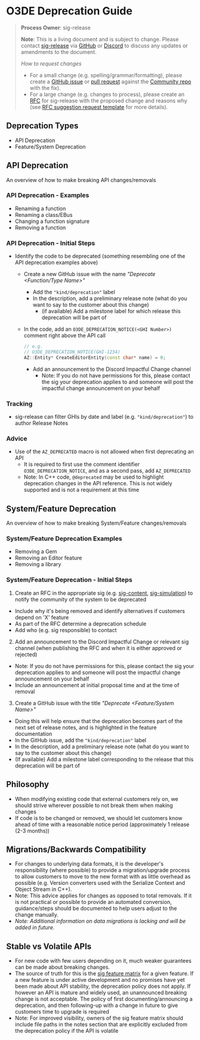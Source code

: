 # O3DE Deprecation Guide

> **Process Owner**: sig-release
>
> **Note**: This is a living document and is subject to change. Please contact [sig-release](https://github.com/o3de/sig-release) via [GitHub](https://github.com/o3de/sig-release/issues) or [Discord](https://discord.gg/crRVGNh9vu) to discuss any updates or amendments to the document.
>
> *How to request changes*
>
> - For a small change (e.g. spelling/grammar/formatting), please create a [GitHub issue](https://github.com/o3de/sig-content/issues/new/choose) or [pull request](https://github.com/o3de/sig-content/pulls) against the [Community repo](https://github.com/o3de/community) with the fix).
> - For a large change (e.g. changes to process), please create an [RFC](https://github.com/o3de/sig-release/issues/new/choose) for sig-release with the proposed change and reasons why (see [RFC suggestion request template](https://github.com/o3de/sig-release/issues/new?assignees=&labels=rfc-suggestion&template=rfc-suggestion.md&title=Proposed+RFC+Suggestion+%3Ddescription%3D) for more details).

## Deprecation Types

- API Deprecation
- Feature/System Deprecation

## API Deprecation

An overview of how to make breaking API changes/removals

### API Deprecation - Examples

- Renaming a function
- Renaming a class/EBus
- Changing a function signature
- Removing a function

### API Deprecation - Initial Steps

- Identify the code to be deprecated (something resembling one of the API deprecation examples above)
  - Create a new GitHub issue with the name *"Deprecate \<Function/Type Name\>"*
    - Add the `"kind/deprecation"` label
    - In the description, add a preliminary release note (what do you want to say to the customer about this change)
      - (if available) Add a milestone label for which release this deprecation will be part of
  - In the code, add an `O3DE_DEPRECATION_NOTICE(<GHI Number>)` comment right above the API call

    ```c++
    // e.g.
    // O3DE_DEPRECATION_NOTICE(GHI-1234)
    AZ::Entity* CreateEditorEntity(const char* name) = 0;
    ```

    - Add an announcement to the Discord Impactful Change channel
      - Note: If you do not have permissions for this, please contact the sig your deprecation applies to and someone will post the impactful change announcement on your behalf

### Tracking

- sig-release can filter GHIs by date and label (e.g. `"kind/deprecation"`) to author Release Notes

### Advice

- Use of the `AZ_DEPRECATED` macro is not allowed when first deprecating an API
  - It is required to first use the comment identifier `O3DE_DEPRECATION_NOTICE`, and as a second pass, add `AZ_DEPRECATED`
  - Note: In C++ code, `@deprecated` may be used to highlight deprecation changes in the API reference. This is not widely supported and is not a requirement at this time

## System/Feature Deprecation

An overview of how to make breaking System/Feature changes/removals

### System/Feature Deprecation Examples

- Removing a Gem
- Removing an Editor feature
- Removing a library

### System/Feature Deprecation - Initial Steps

1. Create an RFC in the appropriate sig (e.g. [sig-content](https://github.com/o3de/sig-content), [sig-simulation](https://github.com/o3de/sig-simulation)) to notify the community of the system to be deprecated
  - Include why it's being removed and identify alternatives if customers depend on 'X' feature
  - As part of the RFC determine a deprecation schedule
  - Add who (e.g. sig responsible) to contact
2. Add an announcement to the Discord Impactful Change or relevant sig channel (when publishing the RFC and when it is either approved or rejected)
  - Note: If you do not have permissions for this, please contact the sig your deprecation applies to and someone will post the impactful change announcement on your behalf
  - Include an announcement at initial proposal time and at the time of removal
3. Create a GitHub issue with the title *"Deprecate \<Feature/System Name\>"*
  - Doing this will help ensure that the deprecation becomes part of the next set of release notes, and is highlighted in the feature documentation
  - In the GitHub issue, add the `"kind/deprecation"` label
  - In the description, add a preliminary release note (what do you want to say to the customer about this change)
  - (If available) Add a milestone label corresponding to the release that this deprecation will be part of

## Philosophy

- When modifying existing code that external customers rely on, we should strive wherever possible to not break them when making changes
- If code is to be changed or removed, we should let customers know ahead of time with a reasonable notice period (approximately 1 release (2-3 months))

## Migrations/Backwards Compatibility

- For changes to underlying data formats, it is the developer's responsibility (where possible) to provide a migration/upgrade process to allow customers to move to the new format with as little overhead as possible (e.g. Version converters used with the Serialize Context and Object Stream in C++).
- Note: This advice applies for changes as opposed to total removals. If it is not practical or possible to provide an automated conversion, guidance/steps should be documented to help users adjust to the change manually.
- *Note: Additional information on data migrations is lacking and will be added in future.*

## Stable vs Volatile APIs

- For new code with few users depending on it, much weaker guarantees can be made about breaking changes.
- The source of truth for this is the [sig feature matrix](https://github.com/o3de/community/tree/main/features/sigjson) for a given feature. If a new feature is under active development and no promises have yet been made about API stability, the deprecation policy does not apply. If however an API is mature and widely used, an unannounced breaking change is not acceptable. The policy of first documenting/announcing a deprecation, and then following-up with a change in future to give customers time to upgrade is required
- Note: For improved visibility, owners of the sig feature matrix should include file paths in the notes section that are explicitly excluded from the deprecation policy if the API is volatile
